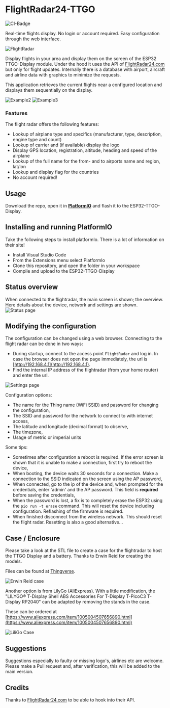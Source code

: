 # FlightRadar24-TTGO

![CI-Badge](https://github.com/rzeldent/esp32-flightradar24-ttgo/actions/workflows/main.yml/badge.svg?event=push)

Real-time flights display. No login or account required.
Easy configuration through the web interface.

![FlightRadar](assets/20220909_221059.jpg)

Display flights in your area and display them on the screen of the ESP32 TTGO-Display module.
Under the hood it uses the API of [FlightRadar24.com](https://www.flightradar24.com/) but only for flight updates.
Internally there is a database with airport, aircraft and airline data with graphics to minimize the requests.

This application retrieves the current flights near a configured location and displays them sequentially on the display.

![Example2](assets/20220909_221101.jpg)
![Example3](assets/20220909_221104.jpg)

### Features
The flight radar offers the following features:
- Lookup of airplane type and specifics (manufacturer, type, description, engine type and count)
- Lookup of carrier and (if available) display the logo
- Display GPS location, registration,  altitude, heading and speed of the airplane
- Lookup of the full name for the from- and to airports name and region, lat/lon
- Lookup and display flag for the countries
- No account required!

## Usage
Download the repo, open it in [**PlatformIO**](https://platformio.org/) and flash it to the ESP32-TTGO-Display.

## Installing and running PlatformIO
Take the following steps to install platformIo. There is a lot of information on their site!
- Install Visual Studio Code
- From the Extensions menu select PlatformIo
- Clone this repository, and open the folder in your workspace
- Compile and upload to the ESP32-TTGO-Display

## Status overview
When connected to the flightradar, the main screen is shown; the overview.
Here details about the device, network and settings are shown.
![Status page](assets/status.png)

## Modifying the configuration
The configuration can be changed using a web browser. Connecting to the flight radar can be done in two ways:
- During startup, connect to the access point ```FlightRadar``` and log in. In case the browser does not open the page immediately, the url is [http://192.168.4.1](http://192.168.4.1).
- Find the internal IP address of the flightradar (from your home router) and enter the url.

![Settings page](assets/configuration.png)

Configuration options:
- The name for the Thing name (WiFi SSID) and password for changing the configuration,
- The SSID and password for the network to connect to with internet access,
- The latitude and longitude (decimal format) to observe,
- The timezone,
- Usage of metric or imperial units

Some tips:
- Sometimes after configuration a reboot is required. If the error screen is shown that it is unable to make a connection, first try to reboot the device,
- When booting, the device waits 30 seconds for a connection. Make a connection to the SSID indicated on the screen using the AP password,
- When connected, go to the ip of the device and, when prompted for the credentials, enter 'admin' and the AP password. This field is **required** before saving the credentials,
- When the password is lost, a fix is to completely erase the ESP32 using the ```pio run -t erase``` command. This will reset the device including configuration. Reflashing of the firmware is required.
- When finished disconnect from the wireless network. This should reset the flight radar. Resetting is also a good alternative...

## Case / Enclosure
Please take a look at the STL file to create a case for the flightradar to host the TTGO Display and a battery.
Thanks to Erwin Reid for creating the models.

Files can be found at [Thingverse](https://www.thingiverse.com/thing:5412296/files).

![Erwin Reid case](assets/featured_preview_Capture.jpg)

Another option is from LilyGo (AliExpress).
With a little modification, the "LILYGO® T-Display Shell ABS Accessories For T-Display T-PicoC3 T-Display RP2040" can be adapted by removing the stands in the case.

These can be ordered at [https://www.aliexpress.com/item/1005004507656890.html](https://www.aliexpress.com/item/1005004507656890.html)

![LiliGo Case](assets/S6573ff3851164766ab1a3648b04ba30b1.jpg)

## Suggestions
Suggestions especially to faulty or missing logo's, airlines etc are welcome. Please make a Pull request and, after verification, this will be added to the main version.

## Credits
Thanks to [FlightRadar24.com](https://www.flightradar24.com/) to be able to hook into their API.
